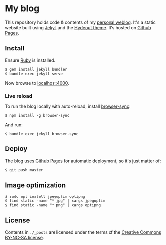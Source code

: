 My blog
=======

This repository holds code & contents of my [personal weblog](https://nicolas.perriault.net/).
It's a static website built using [Jekyll](https://jekyllrb.com) and the
[Hydeout theme](https://github.com/fongandrew/hydeout). It's hosted on
[Github Pages](https://pages.github.com).

Install
-------

Ensure [Ruby](https://www.ruby-lang.org/) is installed.

```
$ gem install jekyll bundler
$ bundle exec jekyll serve
```

Now browse to [localhost:4000](http://localhost:4000/).

### Live reload

To run the blog locally with auto-reload, install [browser-sync](https://www.npmjs.com/package/browser-sync):

```
$ npm install -g browser-sync
```

And run:

```
$ bundle exec jekyll browser-sync 
```

Deploy
------

The blog uses [Github Pages](https://help.github.com/en/articles/about-github-pages-and-jekyll) for automatic deployment, so it's just matter of:

```
$ git push master
```

Image optimization
------------------

```
$ sudo apt install jpegoptim optipng
$ find static -name "*.jpg" | xargs jpegoptim
$ find static -name "*.png" | xargs optipng
```

License
-------

Contents in `./_posts` are licensed under the terms of the [Creative Commons BY-NC-SA license](http://creativecommons.org/licenses/by-nc-sa/3.0/).
